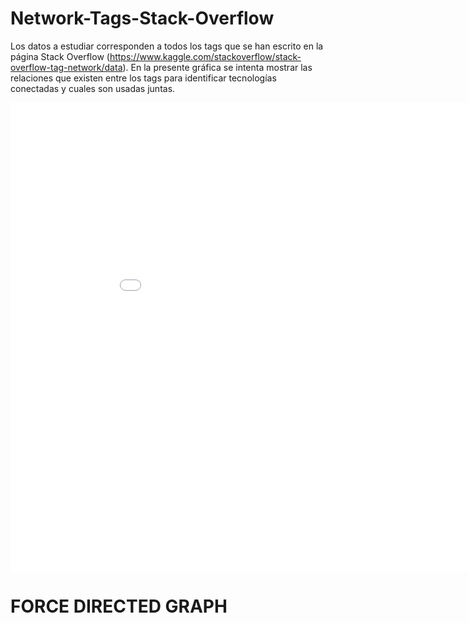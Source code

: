 # Network-Tags-Stack-Overflow

Los datos a estudiar corresponden a todos los tags que se han escrito en la página Stack Overflow (https://www.kaggle.com/stackoverflow/stack-overflow-tag-network/data). En la presente gráfica se intenta mostrar las relaciones que existen entre los tags para identificar tecnologías conectadas y cuales son usadas juntas.

<Embed src = "grafica1.html" width = "950" height = "750">

# FORCE DIRECTED GRAPH
